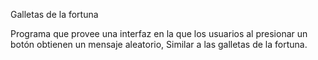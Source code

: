 Galletas de la fortuna

Programa que provee una interfaz en la que los usuarios al presionar un botón obtienen un mensaje aleatorio, Similar a las galletas de la fortuna.

